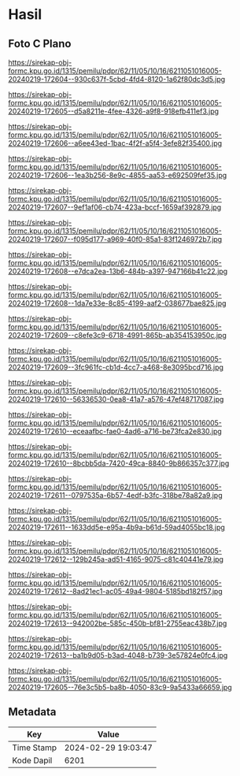 # Hasil

## Foto C Plano

https://sirekap-obj-formc.kpu.go.id/1315/pemilu/pdpr/62/11/05/10/16/6211051016005-20240219-172604--930c637f-5cbd-4fd4-8120-1a62f80dc3d5.jpg

https://sirekap-obj-formc.kpu.go.id/1315/pemilu/pdpr/62/11/05/10/16/6211051016005-20240219-172605--d5a8211e-4fee-4326-a9f8-918efb411ef3.jpg

https://sirekap-obj-formc.kpu.go.id/1315/pemilu/pdpr/62/11/05/10/16/6211051016005-20240219-172606--a6ee43ed-1bac-4f2f-a5f4-3efe82f35400.jpg

https://sirekap-obj-formc.kpu.go.id/1315/pemilu/pdpr/62/11/05/10/16/6211051016005-20240219-172606--1ea3b256-8e9c-4855-aa53-e692509fef35.jpg

https://sirekap-obj-formc.kpu.go.id/1315/pemilu/pdpr/62/11/05/10/16/6211051016005-20240219-172607--9ef1af06-cb74-423a-bccf-1659af392879.jpg

https://sirekap-obj-formc.kpu.go.id/1315/pemilu/pdpr/62/11/05/10/16/6211051016005-20240219-172607--f095d177-a969-40f0-85a1-83f1246972b7.jpg

https://sirekap-obj-formc.kpu.go.id/1315/pemilu/pdpr/62/11/05/10/16/6211051016005-20240219-172608--e7dca2ea-13b6-484b-a397-947166b41c22.jpg

https://sirekap-obj-formc.kpu.go.id/1315/pemilu/pdpr/62/11/05/10/16/6211051016005-20240219-172608--1da7e33e-8c85-4199-aaf2-038677bae825.jpg

https://sirekap-obj-formc.kpu.go.id/1315/pemilu/pdpr/62/11/05/10/16/6211051016005-20240219-172609--c8efe3c9-6718-4991-865b-ab354153950c.jpg

https://sirekap-obj-formc.kpu.go.id/1315/pemilu/pdpr/62/11/05/10/16/6211051016005-20240219-172609--3fc961fc-cb1d-4cc7-a468-8e3095bcd716.jpg

https://sirekap-obj-formc.kpu.go.id/1315/pemilu/pdpr/62/11/05/10/16/6211051016005-20240219-172610--56336530-0ea8-41a7-a576-47ef48717087.jpg

https://sirekap-obj-formc.kpu.go.id/1315/pemilu/pdpr/62/11/05/10/16/6211051016005-20240219-172610--eceaafbc-fae0-4ad6-a716-be73fca2e830.jpg

https://sirekap-obj-formc.kpu.go.id/1315/pemilu/pdpr/62/11/05/10/16/6211051016005-20240219-172610--8bcbb5da-7420-49ca-8840-9b866357c377.jpg

https://sirekap-obj-formc.kpu.go.id/1315/pemilu/pdpr/62/11/05/10/16/6211051016005-20240219-172611--0797535a-6b57-4edf-b3fc-318be78a82a9.jpg

https://sirekap-obj-formc.kpu.go.id/1315/pemilu/pdpr/62/11/05/10/16/6211051016005-20240219-172611--1633dd5e-e95a-4b9a-b61d-59ad4055bc18.jpg

https://sirekap-obj-formc.kpu.go.id/1315/pemilu/pdpr/62/11/05/10/16/6211051016005-20240219-172612--129b245a-ad51-4165-9075-c81c40441e79.jpg

https://sirekap-obj-formc.kpu.go.id/1315/pemilu/pdpr/62/11/05/10/16/6211051016005-20240219-172612--8ad21ec1-ac05-49a4-9804-5185bd182f57.jpg

https://sirekap-obj-formc.kpu.go.id/1315/pemilu/pdpr/62/11/05/10/16/6211051016005-20240219-172613--942002be-585c-450b-bf81-2755eac438b7.jpg

https://sirekap-obj-formc.kpu.go.id/1315/pemilu/pdpr/62/11/05/10/16/6211051016005-20240219-172613--ba1b9d05-b3ad-4048-b739-3e57824e0fc4.jpg

https://sirekap-obj-formc.kpu.go.id/1315/pemilu/pdpr/62/11/05/10/16/6211051016005-20240219-172605--76e3c5b5-ba8b-4050-83c9-9a5433a66659.jpg


## Metadata

| Key        | Value               |
| ---------- | ------------------- |
| Time Stamp | 2024-02-29 19:03:47 |
| Kode Dapil | 6201                |



